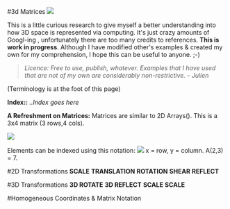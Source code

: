 

#3d Matrices
![](https://raw.githubusercontent.com/julienetie/Study_3D-Matrices/master/equations/discworld.jpg)

This is a little curious research to give myself a better understanding into how 3D space is represented via computing. It's just crazy amounts of Googl-ing , unfortunately there are too many credits to references. **This is work in progress**. Although I have modified other's examples & created my own for my comprehension,  I hope this can be useful to anyone. ;-)

> *Licence: Free to use, publish, whatever. Examples that I have used*
> *that are not of my own are considerably non-restrictive.  - Julien*

(Terminology is at the foot of this page) 

**Index::**
*..Index goes here*

**A Refreshment on Matrices:**
Matrices are similar to 2D Arrays(). This is a 3x4 matrix (3 rows,4 cols). 

![](https://raw.githubusercontent.com/julienetie/Study_3D-Matrices/master/equations/three_by_four.gif)

Elements can be indexed using this notation: ![](https://raw.githubusercontent.com/julienetie/Study_3D-Matrices/master/equations/axy1.gif) x = row, y = column. 
A(2,3) = 7. 

#2D Transformations
**SCALE**
**TRANSLATION**
**ROTATION**
**SHEAR**
**REFLECT**

#3D Transformations 
**3D ROTATE**
**3D REFLECT**
**SCALE**
**SCALE**

#Homogeneous Coordinates & Matrix Notation



